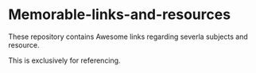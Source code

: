# Memorable-links-and-resources
These repository contains Awesome links regarding severla subjects and resource.

This is exclusively for referencing.
